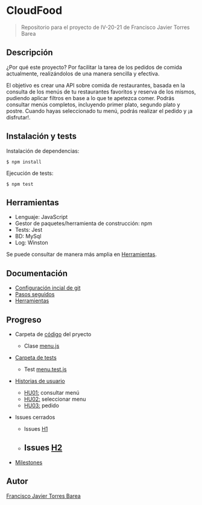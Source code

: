 # CloudFood
> Repositorio para el proyecto de IV-20-21 de Francisco Javier Torres Barea

## Descripción

¿Por qué este proyecto? Por facilitar la tarea de los pedidos de comida actualmente, realizándolos de una manera sencilla y efectiva.

El objetivo es crear una API sobre comida de restaurantes, basada en la consulta de los menús de tu restaurantes favoritos y reserva de los mismos, pudiendo aplicar filtros en base a lo que te apetezca comer. Podrás consultar menús completos, incluyendo primer plato, segundo plato y postre. Cuando hayas seleccionado tu menú, podrás realizar el pedido y ¡a disfrutar!.

## Instalación y tests
Instalación de dependencias:
~~~
$ npm install
~~~
Ejecución de tests:
~~~
$ npm test
~~~

## Herramientas
- Lenguaje: JavaScript
- Gestor de paquetes/herramienta de construcción: npm
- Tests: Jest
- BD: MySql
- Log: Winston

Se puede consultar de manera más amplia en [Herramientas](./docs/herramientas.md).


## Documentación
- [Configuración incial de git](./docs/configuracion_inicial.md)
- [Pasos seguidos](./docs/pasos.md)
- [Herramientas](./docs/herramientas.md)


## Progreso
- Carpeta de [código](./src) del pryecto
	- Clase [menu.js](./src/menu.js)
- [Carpeta de tests](./tests)
	- Test [menu.test.js](./tests/menu.test.js)

- [Historias de usuario](https://github.com/FranToBa/CloudFood/issues)
	- [HU01:](https://github.com/FranToBa/CloudFood/issues/2) consultar menú
	- [HU02:](https://github.com/FranToBa/CloudFood/issues/3) seleccionar menu
	- [HU03:](https://github.com/FranToBa/CloudFood/issues/4) pedido

- Issues cerrados
	- Issues [H1](https://github.com/FranToBa/CloudFood/milestone/1?closed=1)
	- Issues [H2](https://github.com/FranToBa/CloudFood/milestone/2?closed=1)
	   - 
- [Milestones](https://github.com/FranToBa/CloudFood/milestones)



## Autor
[Francisco Javier Torres Barea](https://github.com/FranToBa)



